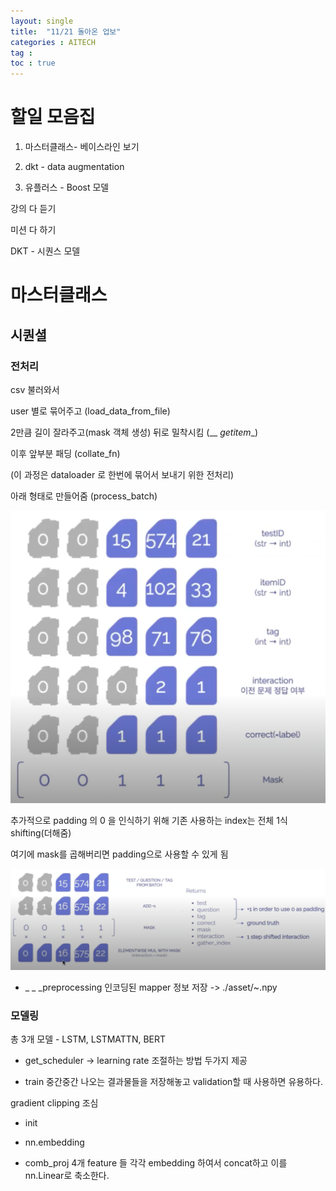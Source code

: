 ```yaml
---
layout: single
title:  "11/21 돌아온 업보"
categories : AITECH
tag : 
toc : true
---
```


# 할일 모음집

1. 마스터클래스- 베이스라인 보기

2. dkt - data augmentation

3. 유플러스 - Boost 모델

강의 다 듣기

미션 다 하기

DKT - 시퀀스 모델




# 마스터클래스

## 시퀀셜

### 전처리

csv 불러와서

user 별로 묶어주고 (load_data_from_file)

2만큼 길이 잘라주고(mask 객체 생성) 뒤로 밀착시킴 (__ _getitem__)

이후 앞부분 패딩 (collate_fn)

(이 과정은 dataloader 로 한번에 묶어서 보내기 위한 전처리)

아래 형태로 만들어줌 (process_batch)


![image-20221121145402718](/images/2022-11-21-daily/image-20221121145402718.png)

추가적으로 padding 의 0 을 인식하기 위해 기존 사용하는 index는 전체 1식 shifting(더해줌)

여기에 mask를 곱해버리면 padding으로 사용할 수 있게 됨

![image-20221121150153393](/images/2022-11-21-daily/image-20221121150153393.png)




+ _ _ _preprocessing 
인코딩된 mapper 정보 저장 -> ./asset/~.npy



### 모델링

총 3개 모델 -  LSTM, LSTMATTN, BERT

+ get_scheduler
-> learning rate 조절하는 방법 두가지 제공

+ train
중간중간 나오는 결과물들을 저장해놓고 validation할 때 사용하면 유용하다.

gradient clipping 조심


+ init

+ nn.embedding

+ comb_proj
4개 feature 들 각각 embedding 하여서 concat하고 이를 nn.Linear로 축소한다.




